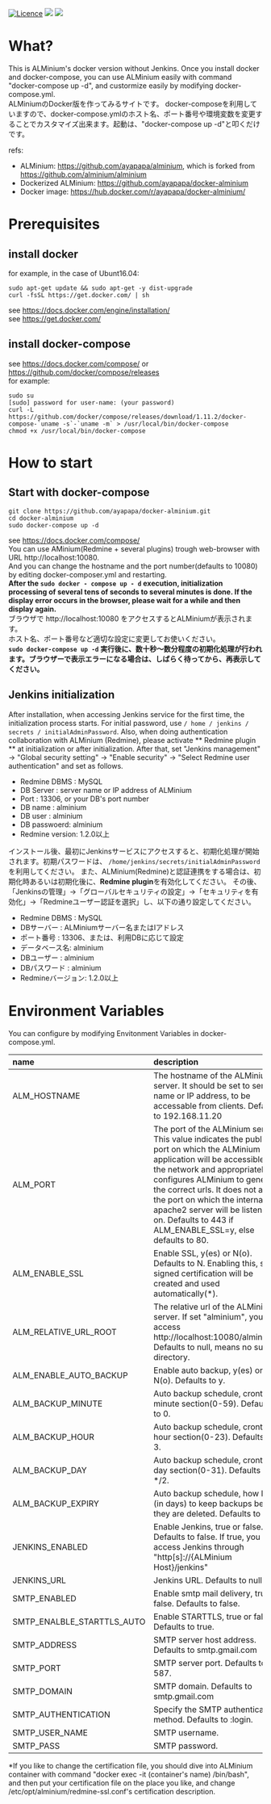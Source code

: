 
[![Licence](https://img.shields.io/npm/l/express.svg)](https://github.com/ayapapa/docker-alminium/edit/master/LICENSE)
[![](https://images.microbadger.com/badges/image/ayapapa/docker-alminium.svg)](https://microbadger.com/images/ayapapa/docker-alminium "Get your own image badge on microbadger.com")
[![](https://images.microbadger.com/badges/version/ayapapa/docker-alminium.svg)](https://microbadger.com/images/ayapapa/docker-alminium "Get your own version badge on microbadger.com")

# What?
This is ALMinium's docker version without Jenkins. Once you install docker and docker-compose, you can use ALMinium easily with command "docker-compose up -d", and custormize easily by modifying docker-compose.yml.  
ALMiniumのDocker版を作ってみるサイトです。
docker-composeを利用していますので、docker-compose.ymlのホスト名、ポート番号や環境変数を変更することでカスタマイズ出来ます。起動は、"docker-compose up -d"と叩くだけです。  

refs:  
* ALMinium: https://github.com/ayapapa/alminium, which is forked from https://github.com/alminium/alminium  
* Dockerized ALMinium: https://github.com/ayapapa/docker-alminium  
* Docker image: https://hub.docker.com/r/ayapapa/docker-alminium/  

# Prerequisites
## install docker
for example, in the case of Ubunt16.04:
```shell
sudo apt-get update && sudo apt-get -y dist-upgrade
curl -fsSL https://get.docker.com/ | sh
```
see https://docs.docker.com/engine/installation/   
see https://get.docker.com/

## install docker-compose
see https://docs.docker.com/compose/  or https://github.com/docker/compose/releases  
for example:
```shell
sudo su
[sudo] password for user-name: (your password)
curl -L https://github.com/docker/compose/releases/download/1.11.2/docker-compose-`uname -s`-`uname -m` > /usr/local/bin/docker-compose
chmod +x /usr/local/bin/docker-compose
```

# How to start  
## Start with docker-compose
```shell
git clone https://github.com/ayapapa/docker-alminium.git  
cd docker-alminium  
sudo docker-compose up -d  
```
see https://docs.docker.com/compose/  
You can use AMinium(Redmine + several plugins) trough web-browser with URL http://localhost:10080.  
And you can change the hostname and the port number(defaults to 10080) by editing docker-composer.yml and restarting.  
**After the ```sudo docker - compose up - d``` execution, initialization processing of several tens of seconds to several minutes is done. If the display error occurs in the browser, please wait for a while and then display again.**  
ブラウザで http://localhost:10080 をアクセスするとALMiniumが表示されます。  
ホスト名、ポート番号など適切な設定に変更してお使いください。  
**```sudo docker-compose up -d``` 実行後に、数十秒～数分程度の初期化処理が行われます。ブラウザーで表示エラーになる場合は、しばらく待ってから、再表示してください。**

## Jenkins initialization
After installation, when accessing Jenkins service for the first time, the initialization process starts. For initial password, use ```/ home / jenkins / secrets / initialAdminPassword```.
Also, when doing authentication collaboration with ALMinium (Redmine), please activate ** Redmine plugin ** at initialization or after initialization.
After that, set "Jenkins management" → "Global security setting" → "Enable security" → "Select Redmine user authentication" and set as follows.
* Redmine DBMS	: MySQL
* DB Server	: server name or IP address of ALMinium
* Port	    : 13306, or your DB's port number
* DB name   : alminium
* DB user	  : alminium
* DB passwoerd: alminium
* Redmine version: 1.2.0以上

インストール後、最初にJenkinsサービスにアクセスすると、初期化処理が開始されます。初期パスワードは、 ```/home/jenkins/secrets/initialAdminPassword``` を利用してください。
また、ALMinium(Redmine)と認証連携をする場合は、初期化時あるいは初期化後に、**Redmine plugin**を有効化してください。
その後、「Jenkinsの管理」→「グローバルセキュリティの設定」→「セキュリティを有効化」→「Redmineユーザー認証を選択」し、以下の通り設定してください。

* Redmine DBMS	: MySQL
* DBサーバー	: ALMiniumサーバー名またはIアドレス
* ポート番号	  : 13306、または、利用DBに応じて設定
* データベース名: alminium
* DBユーザー	: alminium
* DBパスワード	: alminium
* Redmineバージョン: 1.2.0以上

# Environment Variables  
You can configure by modifying Envitonment Variables in docker-compose.yml.  

| name | description |
|:-----|:------------|
| ALM_HOSTNAME | The hostname of the ALMinium server. It should be set to server name or IP address, to be accessable from clients. Defaults to 192.168.11.20 |
| ALM_PORT | The port of the ALMinium server. This value indicates the public port on which the ALMinium application will be accessible on the network and appropriately configures ALMinium to generate the correct urls. It does not affect the port on which the internal apache2 server will be listening on. Defaults to 443 if ALM_ENABLE_SSL=y, else defaults to 80. |
| ALM_ENABLE_SSL | Enable SSL, y(es) or N(o). Defaults to N. Enabling this, self-signed certification will be created and used automatically(*). |
| ALM_RELATIVE_URL_ROOT | The relative url of the ALMinium server. If set "alminium", you can access http://localhost:10080/alminium/. Defaults to null, means no sub-directory. |
| ALM_ENABLE_AUTO_BACKUP | Enable auto backup, y(es) or N(o). Defaults to y. | 
| ALM_BACKUP_MINUTE | Auto backup schedule, crontab minute section(0-59). Defaults to 0. |
| ALM_BACKUP_HOUR   | Auto backup schedule, crontab hour section(0-23). Defaults to 3. |
| ALM_BACKUP_DAY    | Auto backup schedule, crontab day section(0-31). Defaults to */2. |
| ALM_BACKUP_EXPIRY | Auto backup schedule, how long (in days) to keep backups before they are deleted. Defaults to 14. |
| JENKINS_ENABLED | Enable Jenkins, true or false. Defaults to false. If true, you can access Jenkins through "http[s]://{ALMinium Host}/jenkins" |
| JENKINS_URL | Jenkins URL. Defaults to null. |
| SMTP_ENABLED | Enable smtp mail delivery, true or false. Defaults to false. |
| SMTP_ENALBLE_STARTTLS_AUTO | Enable STARTTLS, true or false. Defaults to true. |
| SMTP_ADDRESS | SMTP server host address. Defaults to smtp.gmail.com |
| SMTP_PORT    | SMTP server port. Defaults to 587. |
| SMTP_DOMAIN  | SMTP domain. Defaults to smtp.gmail.com |
| SMTP_AUTHENTICATION | Specify the SMTP authentication method. Defaults to :login. |
| SMTP_USER_NAME | SMTP username. |
| SMTP_PASS      | SMTP password. |

*If you like to change the certification file, you should dive into ALMinium container with command "docker exec -it (container's name) /bin/bash", and then put your certification file on the place you like, and change /etc/opt/alminium/redmine-ssl.conf's certification description.


